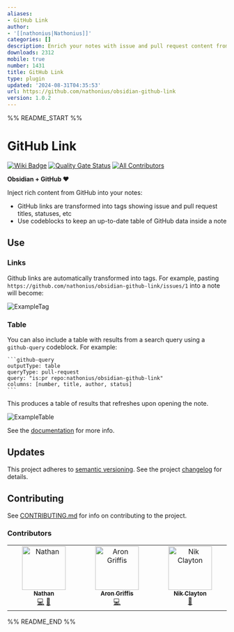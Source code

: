 ```yaml
---
aliases:
- GitHub Link
author:
- '[[nathonius|Nathonius]]'
categories: []
description: Enrich your notes with issue and pull request content from GitHub
downloads: 2312
mobile: true
number: 1431
title: GitHub Link
type: plugin
updated: '2024-08-31T04:35:53'
url: https://github.com/nathonius/obsidian-github-link
version: 1.0.2
---
```


%% README_START %%

# GitHub Link

[![Wiki Badge](https://img.shields.io/badge/wiki-documentation-blue?logo=github)](https://github.com/nathonius/obsidian-github-link/wiki)
[![Quality Gate Status](https://sonarcloud.io/api/project_badges/measure?project=nathonius_obsidian-github-link&metric=alert_status)](https://sonarcloud.io/summary/new_code?id=nathonius_obsidian-github-link) [![All Contributors](https://img.shields.io/github/all-contributors/nathonius/obsidian-github-link?color=ee8449)](#contributors)

**Obsidian + GitHub ❤️**

Inject rich content from GitHub into your notes:

- GitHub links are transformed into tags showing issue and pull request titles, statuses, etc
- Use codeblocks to keep an up-to-date table of GitHub data inside a note

## Use

### Links

Github links are automatically transformed into tags. For example, pasting `https://github.com/nathonius/obsidian-github-link/issues/1` into a note will become:

![ExampleTag](https://raw.githubusercontent.com/nathonius/obsidian-github-link/HEAD/doc/ExampleInlineTag.png)

### Table

You can also include a table with results from a search query using a `github-query` codeblock. For example:

````
```github-query
outputType: table
queryType: pull-request
query: "is:pr repo:nathonius/obsidian-github-link"
columns: [number, title, author, status]
```
````

This produces a table of results that refreshes upon opening the note.

![ExampleTable](https://raw.githubusercontent.com/nathonius/obsidian-github-link/HEAD/doc/ExampleQueryResult.png)

See the [documentation](https://github.com/nathonius/obsidian-github-link/wiki) for more info.

## Updates

This project adheres to [semantic versioning](https://semver.org/). See the project [changelog](CHANGELOG.md) for details.

## Contributing

See [CONTRIBUTING.md](CONTRIBUTING.md) for info on contributing to the project.

### Contributors

<!-- ALL-CONTRIBUTORS-LIST:START - Do not remove or modify this section -->
<!-- prettier-ignore-start -->
<!-- markdownlint-disable -->
<table>
  <tbody>
    <tr>
      <td align="center" valign="top" width="14.28%"><a href="http://nathan-smith.org"><img src="https://avatars.githubusercontent.com/u/4851889?v=4?s=100" width="100px;" alt="Nathan"/><br /><sub><b>Nathan</b></sub></a><br /><a href="https://github.com/nathonius/obsidian-github-link/commits?author=nathonius" title="Code">💻</a> <a href="https://github.com/nathonius/obsidian-github-link/commits?author=nathonius" title="Documentation">📖</a></td>
      <td align="center" valign="top" width="14.28%"><a href="https://arongriffis.com"><img src="https://avatars.githubusercontent.com/u/50637?v=4?s=100" width="100px;" alt="Aron Griffis"/><br /><sub><b>Aron Griffis</b></sub></a><br /><a href="https://github.com/nathonius/obsidian-github-link/commits?author=agriffis" title="Code">💻</a></td>
      <td align="center" valign="top" width="14.28%"><a href="https://github.com/nikclayton"><img src="https://avatars.githubusercontent.com/u/773100?v=4?s=100" width="100px;" alt="Nik Clayton"/><br /><sub><b>Nik Clayton</b></sub></a><br /><a href="https://github.com/nathonius/obsidian-github-link/issues?q=author%3Anikclayton" title="Bug reports">🐛</a></td>
    </tr>
  </tbody>
</table>

<!-- markdownlint-restore -->
<!-- prettier-ignore-end -->

<!-- ALL-CONTRIBUTORS-LIST:END -->


%% README_END %%
